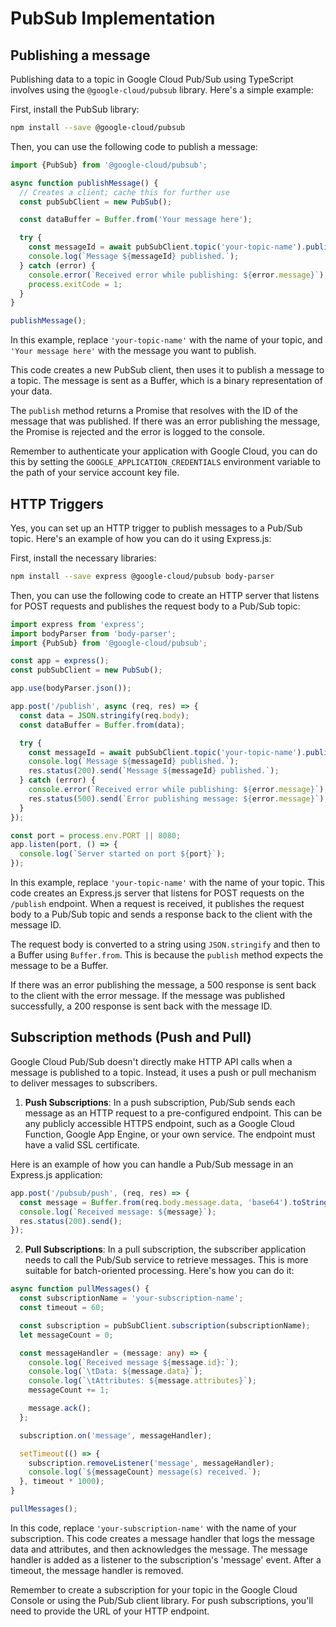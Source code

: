 # PubSub Implementation

## Publishing a message

Publishing data to a topic in Google Cloud Pub/Sub using TypeScript involves using the `@google-cloud/pubsub` library. Here's a simple example:

First, install the PubSub library:

```bash
npm install --save @google-cloud/pubsub
```

Then, you can use the following code to publish a message:

```typescript
import {PubSub} from '@google-cloud/pubsub';

async function publishMessage() {
  // Creates a client; cache this for further use
  const pubSubClient = new PubSub();

  const dataBuffer = Buffer.from('Your message here');

  try {
    const messageId = await pubSubClient.topic('your-topic-name').publish(dataBuffer);
    console.log(`Message ${messageId} published.`);
  } catch (error) {
    console.error(`Received error while publishing: ${error.message}`);
    process.exitCode = 1;
  }
}

publishMessage();
```

In this example, replace `'your-topic-name'` with the name of your topic, and `'Your message here'` with the message you want to publish. 

This code creates a new PubSub client, then uses it to publish a message to a topic. The message is sent as a Buffer, which is a binary representation of your data. 

The `publish` method returns a Promise that resolves with the ID of the message that was published. If there was an error publishing the message, the Promise is rejected and the error is logged to the console.

Remember to authenticate your application with Google Cloud, you can do this by setting the `GOOGLE_APPLICATION_CREDENTIALS` environment variable to the path of your service account key file.

## HTTP Triggers

Yes, you can set up an HTTP trigger to publish messages to a Pub/Sub topic. Here's an example of how you can do it using Express.js:

First, install the necessary libraries:

```bash
npm install --save express @google-cloud/pubsub body-parser
```

Then, you can use the following code to create an HTTP server that listens for POST requests and publishes the request body to a Pub/Sub topic:

```typescript
import express from 'express';
import bodyParser from 'body-parser';
import {PubSub} from '@google-cloud/pubsub';

const app = express();
const pubSubClient = new PubSub();

app.use(bodyParser.json());

app.post('/publish', async (req, res) => {
  const data = JSON.stringify(req.body);
  const dataBuffer = Buffer.from(data);

  try {
    const messageId = await pubSubClient.topic('your-topic-name').publish(dataBuffer);
    console.log(`Message ${messageId} published.`);
    res.status(200).send(`Message ${messageId} published.`);
  } catch (error) {
    console.error(`Received error while publishing: ${error.message}`);
    res.status(500).send(`Error publishing message: ${error.message}`);
  }
});

const port = process.env.PORT || 8080;
app.listen(port, () => {
  console.log(`Server started on port ${port}`);
});
```

In this example, replace `'your-topic-name'` with the name of your topic. This code creates an Express.js server that listens for POST requests on the `/publish` endpoint. When a request is received, it publishes the request body to a Pub/Sub topic and sends a response back to the client with the message ID.

The request body is converted to a string using `JSON.stringify` and then to a Buffer using `Buffer.from`. This is because the `publish` method expects the message to be a Buffer.

If there was an error publishing the message, a 500 response is sent back to the client with the error message. If the message was published successfully, a 200 response is sent back with the message ID.

## Subscription methods (Push and Pull)

Google Cloud Pub/Sub doesn't directly make HTTP API calls when a message is published to a topic. Instead, it uses a push or pull mechanism to deliver messages to subscribers.

1. **Push Subscriptions**: In a push subscription, Pub/Sub sends each message as an HTTP request to a pre-configured endpoint. This can be any publicly accessible HTTPS endpoint, such as a Google Cloud Function, Google App Engine, or your own service. The endpoint must have a valid SSL certificate.

Here is an example of how you can handle a Pub/Sub message in an Express.js application:

```typescript
app.post('/pubsub/push', (req, res) => {
  const message = Buffer.from(req.body.message.data, 'base64').toString();
  console.log(`Received message: ${message}`);
  res.status(200).send();
});
```

2. **Pull Subscriptions**: In a pull subscription, the subscriber application needs to call the Pub/Sub service to retrieve messages. This is more suitable for batch-oriented processing. Here's how you can do it:

```typescript
async function pullMessages() {
  const subscriptionName = 'your-subscription-name';
  const timeout = 60;

  const subscription = pubSubClient.subscription(subscriptionName);
  let messageCount = 0;

  const messageHandler = (message: any) => {
    console.log(`Received message ${message.id}:`);
    console.log(`\tData: ${message.data}`);
    console.log(`\tAttributes: ${message.attributes}`);
    messageCount += 1;

    message.ack();
  };

  subscription.on('message', messageHandler);

  setTimeout(() => {
    subscription.removeListener('message', messageHandler);
    console.log(`${messageCount} message(s) received.`);
  }, timeout * 1000);
}

pullMessages();
```

In this code, replace `'your-subscription-name'` with the name of your subscription. This code creates a message handler that logs the message data and attributes, and then acknowledges the message. The message handler is added as a listener to the subscription's 'message' event. After a timeout, the message handler is removed.

Remember to create a subscription for your topic in the Google Cloud Console or using the Pub/Sub client library. For push subscriptions, you'll need to provide the URL of your HTTP endpoint.